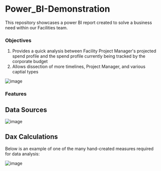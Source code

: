 # Power_BI-Demonstration
This repository showcases a power BI report created to solve a business need within our Facilities team.

### Objectives
1) Provides a quick analysis between Facility Project Manager's projected spend profile and the spend profile currently being tracked by the corporate budget
2) Allows dissection of more timelines, Project Manager, and various captial types

![image](https://github.com/user-attachments/assets/24d83b13-f040-4094-92a4-74fb2726df2d)

### Features

## Data Sources
![image](https://github.com/user-attachments/assets/cb6f5ff9-05ca-48d1-81a6-af5be142fcaf)

## Dax Calculations
Below is an example of one of the many hand-created measures required for data analysis:

![image](https://github.com/user-attachments/assets/0bc39df3-ac51-4c11-85a2-5c1fe0856377)
